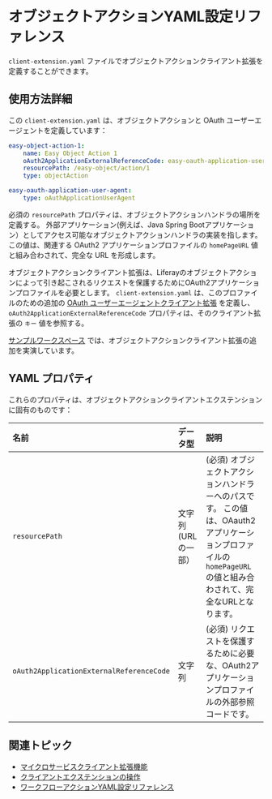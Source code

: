 # オブジェクトアクションYAML設定リファレンス

`client-extension.yaml` ファイルでオブジェクトアクションクライアント拡張を定義することができます。

## 使用方法詳細

この `client-extension.yaml` は、オブジェクトアクションと OAuth ユーザーエージェントを定義しています：

```yaml
easy-object-action-1:
    name: Easy Object Action 1
    oAuth2ApplicationExternalReferenceCode: easy-oauth-application-user-agent
    resourcePath: /easy-object/action/1
    type: objectAction

easy-oauth-application-user-agent:
    type: oAuthApplicationUserAgent
```

必須の `resourcePath` プロパティは、オブジェクトアクションハンドラの場所を定義する。 外部アプリケーション(例えば、Java Spring Bootアプリケーション）としてアクセス可能なオブジェクトアクションハンドラの実装を指します。 この値は、関連する OAuth2 アプリケーションプロファイルの `homePageURL` 値と組み合わされて、完全な URL を形成します。

オブジェクトアクションクライアント拡張は、Liferayのオブジェクトアクションによって引き起こされるリクエストを保護するためにOAuth2アプリケーションプロファイルを必要とします。 `client-extension.yaml` は、このプロファイルのための追加の [OAuth ユーザーエージェントクライアント拡張](../configuration-client-extensions/oauth-user-agent-yaml-configuration-reference.md) を定義し、 `oAuth2ApplicationExternalReferenceCode` プロパティは、そのクライアント拡張の `キー` 値を参照する。

[サンプルワークスペース](https://github.com/liferay/liferay-portal/tree/master/workspaces/liferay-sample-workspace/client-extensions/liferay-sample-etc) では、オブジェクトアクションクライアント拡張の追加を実演しています。

## YAML プロパティ

これらのプロパティは、オブジェクトアクションクライアントエクステンションに固有のものです：

| 名前                                       | データ型        | 説明                                                                                             |
|:---------------------------------------- |:----------- |:---------------------------------------------------------------------------------------------- |
| `resourcePath`                           | 文字列(URLの一部） | (必須) オブジェクトアクションハンドラーへのパスです。 この値は、OAauth2アプリケーションプロファイルの `homePageURL` の値と組み合わされて、完全なURLとなります。 |
| `oAuth2ApplicationExternalReferenceCode` | 文字列         | (必須) リクエストを保護するために必要な、OAuth2アプリケーションプロファイルの外部参照コードです。                                          |

## 関連トピック

* [マイクロサービスクライアント拡張機能](../microservice-client-extensions.md)
* [クライアントエクステンションの操作](../working-with-client-extensions.md)
* [ワークフローアクションYAML設定リファレンス](./workflow-action-yaml-configuration-reference.md)

